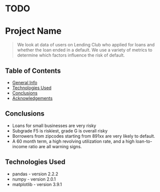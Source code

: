 # TODO

# Project Name
> We look at data of users on Lending Club who applied for loans and whether the loan ended in a default. We use a variety of metrics to determine which factors influence the risk of default.


## Table of Contents
* [General Info](#general-information)
* [Technologies Used](#technologies-used)
* [Conclusions](#conclusions)
* [Acknowledgements](#acknowledgements)


## Conclusions
- Loans for small businesses are very risky
- Subgrade F5 is riskiest, grade G is overall risky
- Borrowers from zipcodes starting from 891xx are very likely to default.
- A 60 month term, a high revolving utilization rate, and a high loan-to-income ratio are all warning signs.

## Technologies Used
- pandas - version 2.2.2
- numpy - version 2.0.1
- matplotlib - version 3.9.1
